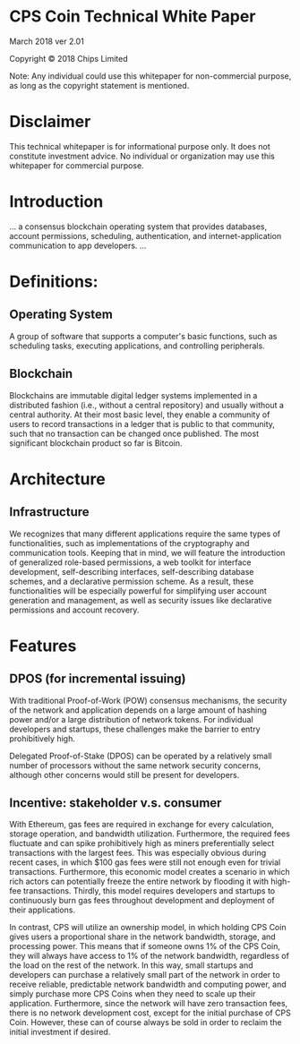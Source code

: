 # CPS Coin Technical White Paper

March 2018 ver 2.01

Copyright © 2018 Chips Limited

Note: Any individual could use this whitepaper for non-commercial purpose, as long as the copyright statement is mentioned.

# Disclaimer
This technical whitepaper is for informational purpose only. It does not constitute investment advice. No individual or organization may use this whitepaper for commercial purpose.



# Introduction
... a consensus blockchain operating system that provides databases, account permissions, scheduling, authentication, and internet-application communication to app developers. ... 

# Definitions:
## Operating System
A group of software that supports a computer's basic functions, such as scheduling tasks, executing applications, and controlling peripherals. 

## Blockchain
Blockchains are immutable digital ledger systems implemented in a distributed fashion (i.e., without a central repository) and usually without a central authority. At their most basic level,  they enable a community of users to record transactions in a ledger that is public to that community, such that no transaction can be changed once published. The most significant blockchain product so far is Bitcoin.

# Architecture

## Infrastructure
We recognizes that many different applications require the same types of functionalities, such as implementations of the cryptography and  communication tools. Keeping that in mind, we will feature the introduction of generalized role-based permissions, a web toolkit for interface development, self-describing interfaces, self-describing database schemes, and a declarative permission scheme. As a result, these functionalities will be especially powerful for simplifying user account generation and management, as well as security issues like declarative permissions and account recovery.

# Features

## DPOS (for incremental issuing)
With traditional Proof-of-Work (POW) consensus mechanisms, the security of the network and application depends on a large amount of hashing power and/or a large distribution of network tokens. For individual developers and startups, these challenges make the barrier to entry prohibitively high. 

Delegated Proof-of-Stake (DPOS) can be operated by a relatively small number of processors without the same network security concerns, although other concerns would still be present for developers. 

## Incentive: stakeholder v.s. consumer
With Ethereum, gas fees are required in exchange for every calculation, storage operation, and bandwidth utilization. Furthermore, the required fees fluctuate and can spike prohibitively high as miners preferentially select transactions with the largest fees. This was especially obvious during recent cases, in which $100 gas fees were still not enough even for trivial transactions. Furthermore, this economic model creates a scenario in which rich actors can potentially freeze the entire network by flooding it with high-fee transactions. Thirdly, this model requires developers and startups to continuously burn gas fees throughout development and deployment of their applications.

In contrast, CPS will utilize an ownership model, in which holding CPS Coin gives users a proportional share in the network bandwidth, storage, and processing power. This means that if someone owns 1% of the CPS Coin, they will always have access to 1% of the network bandwidth, regardless of the load on the rest of the network. In this way, small startups and developers can purchase a relatively small part of the network in order to receive reliable, predictable network bandwidth and computing power, and simply purchase more CPS Coins when they need to scale up their application. Furthermore, since the network will have zero transaction fees, there is no network development cost, except for the initial purchase of CPS Coin. However, these can of course always be sold in order to reclaim the initial investment if desired.

